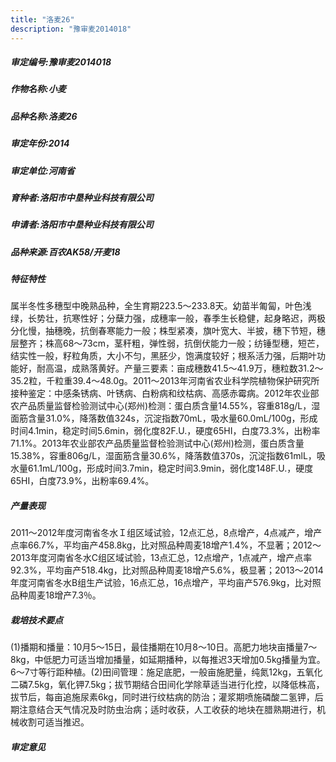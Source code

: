 ```yaml
---
title: "洛麦26"
description: "豫审麦2014018"
---
```

##### 审定编号:豫审麦2014018

##### 作物名称:小麦

##### 品种名称:洛麦26

##### 审定年份:2014

##### 审定单位:河南省

##### 育种者:洛阳市中垦种业科技有限公司

##### 申请者:洛阳市中垦种业科技有限公司

##### 品种来源:百农AK58/开麦18


##### 特征特性
属半冬性多穗型中晚熟品种，全生育期223.5～233.8天。幼苗半匍匐，叶色浅绿，长势壮，抗寒性好；分蘖力强，成穗率一般，春季生长稳健，起身略迟，两极分化慢，抽穗晚，抗倒春寒能力一般；株型紧凑，旗叶宽大、半披，穗下节短，穗层整齐；株高68～73cm，茎秆粗，弹性弱，抗倒伏能力一般；纺锤型穗，短芒，结实性一般，籽粒角质，大小不匀，黑胚少，饱满度较好；根系活力强，后期叶功能好，耐高温，成熟落黄好。产量三要素：亩成穗数41.5～41.9万，穗粒数31.2～35.2粒，千粒重39.4～48.0g。2011～2013年河南省农业科学院植物保护研究所接种鉴定：中感条锈病、叶锈病、白粉病和纹枯病、高感赤霉病。2012年农业部农产品质量监督检验测试中心(郑州)检测：蛋白质含量14.55%，容重818g/L，湿面筋含量31.0%，降落数值324s，沉淀指数70mL，吸水量60.0mL/100g，形成时间4.1min，稳定时间5.6min，弱化度82F.U.，硬度65HI，白度73.3%，出粉率71.1%。2013年农业部农产品质量监督检验测试中心(郑州)检测，蛋白质含量15.38%，容重806g/L，湿面筋含量30.6%，降落数值370s，沉淀指数61mlL，吸水量61.1mL/100g，形成时间3.7min，稳定时间3.9min，弱化度148F.U.，硬度65HI，白度73.9%，出粉率69.4%。


##### 产量表现
2011～2012年度河南省冬水Ｉ组区域试验，12点汇总，8点增产，4点减产，增产点率66.7%，平均亩产458.8kg，比对照品种周麦18增产1.4%，不显著；2012～2013年度河南省冬水C组区域试验，13点汇总，12点增产，1点减产，增产点率92.3%，平均亩产518.4kg，比对照品种周麦18增产5.6%，极显著；2013～2014年度河南省冬水B组生产试验，16点汇总，16点增产，平均亩产576.9kg，比对照品种周麦18增产7.3％。


##### 栽培技术要点
(1)播期和播量：10月5～15日，最佳播期在10月8～10日。高肥力地块亩播量7～8kg，中低肥力可适当增加播量，如延期播种，以每推迟3天增加0.5kg播量为宜。6～7寸等行距种植。(2)田间管理：施足底肥，一般亩施肥量，纯氮12kg，五氧化二磷7.5kg，氧化钾7.5kg；拔节期结合田间化学除草适当进行化控，以降低株高，拔节后，每亩追施尿素6kg，同时进行纹枯病的防治；灌浆期喷施磷酸二氢钾，后期注意结合天气情况及时防虫治病；适时收获，人工收获的地块在腊熟期进行，机械收割可适当推迟。


##### 审定意见

